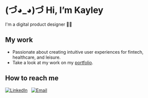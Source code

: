 # (づ◕_◕)づ Hi, I’m Kayley 
I'm a digital product designer :woman_technologist:

## My work 
* Passionate about creating intuitive user experiences for fintech, healthcare, and leisure. 
* Take a look at my work on my [portfolio](https://kayleytvu.com).

## How to reach me 
[![LinkedIn](https://img.shields.io/badge/LinkedIn-0077b5)](https://www.linkedin.com/in/kayley-vu/)
&nbsp;
[![Email](https://img.shields.io/badge/kayleytvu@gmail.com-red)](mailto:kayleytvu@gmail.com)



<!---
kayleyvu/kayleyvu is a ✨ special ✨ repository because its `README.md` (this file) appears on your GitHub profile.
You can click the Preview link to take a look at your changes.
--->
